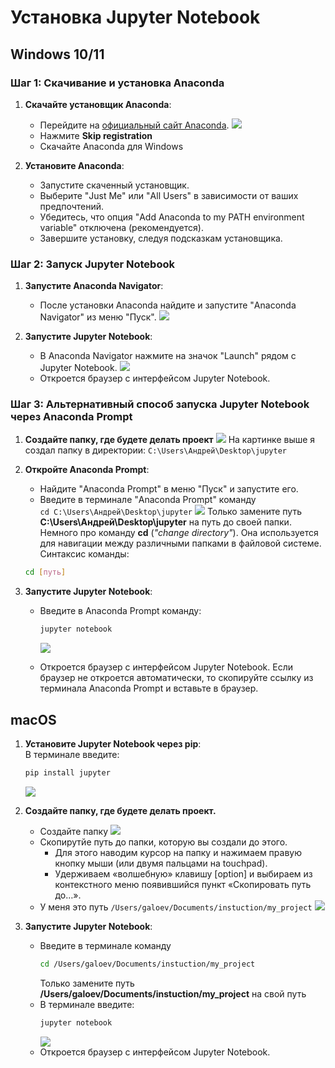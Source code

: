 # Установка Jupyter Notebook 

## Windows 10/11

### Шаг 1: Скачивание и установка Anaconda

1. **Скачайте установщик Anaconda**:
    - Перейдите на [официальный сайт Anaconda](https://www.anaconda.com/download).
    ![](https://i.postimg.cc/R0vzbmnZ/temp-Imageu-Cqh-S8.avif)
    - Нажмите **Skip registration**
    - Скачайте Anaconda для Windows

2. **Установите Anaconda**:
   - Запустите скаченный установщик.
   - Выберите "Just Me" или "All Users" в зависимости от ваших предпочтений.
   - Убедитесь, что опция "Add Anaconda to my PATH environment variable" отключена (рекомендуется).
   - Завершите установку, следуя подсказкам установщика.

### Шаг 2: Запуск Jupyter Notebook

1. **Запустите Anaconda Navigator**:
   - После установки Anaconda найдите и запустите "Anaconda Navigator" из меню "Пуск".
   ![](https://i.postimg.cc/GmhWkK04/2024-05-07-20-45-36.png)

2. **Запустите Jupyter Notebook**:
   - В Anaconda Navigator нажмите на значок "Launch" рядом с Jupyter Notebook.
   ![](https://i.postimg.cc/GtxfD8qP/2024-05-07-20-46-14.png)
   - Откроется браузер с интерфейсом Jupyter Notebook.

### Шаг 3: Альтернативный способ запуска Jupyter Notebook через Anaconda Prompt

1. **Создайте папку, где будете делать проект**
![](https://i.postimg.cc/63sb1LPL/2024-05-07-20-52-06.png)
На картинке выше я создал папку в директории: ```C:\Users\Андрей\Desktop\jupyter```

2. **Откройте Anaconda Prompt**:
    - Найдите "Anaconda Prompt" в меню "Пуск" и запустите его.
    - Введите в терминале "Anaconda Prompt" команду  
    ```cd C:\Users\Андрей\Desktop\jupyter```
    ![](https://i.postimg.cc/TwrN85M8/2024-05-07-20-57-52.png)
    Только замените путь **C:\Users\Андрей\Desktop\jupyter** на путь до своей папки.  
    Немного про команду **cd** (_"change directory"_). Она используется для навигации между различными папками в файловой системе. Синтаксис команды: 
     ```bash
     cd [путь]
     ```

3. **Запустите Jupyter Notebook**:
   - Введите в Anaconda Prompt команду:
     ```bash
     jupyter notebook
     ```
     ![](https://i.postimg.cc/DZjJwBK1/2024-05-07-21-09-46.png)

   - Откроется браузер с интерфейсом Jupyter Notebook. Если браузер не откроется автоматически, то скопируйте ссылку из терминала Anaconda Prompt и вставьте в браузер.


## macOS

1. **Установите Jupyter Notebook через pip**:  
В терминале введите:
   ```bash
   pip install jupyter
   ```
   ![](https://i.postimg.cc/6QHn89r7/2024-05-07-21-19-20.png)
2. **Создайте папку, где будете делать проект.**
   - Создайте папку
   ![](https://i.postimg.cc/xd9cGWfK/2024-05-07-21-16-15.png)
   - Скопирутйе путь до папки, которую вы создали до этого. 
     * Для этого наводим курсор на папку и нажимаем правую кнопку мыши (или двумя пальцами на touchpad). 
     * Удерживаем «волшебную» клавишу [option] и выбираем из контекстного меню появившийся пункт «Скопировать путь до…».
   - У меня это путь ```/Users/galoev/Documents/instuction/my_project```
   ![](https://i.postimg.cc/MZBfS0Ff/2024-05-07-21-26-06.png)

3. **Запустите Jupyter Notebook**:
   - Введите в терминале команду  
     ```bash
     cd /Users/galoev/Documents/instuction/my_project
     ```
     Только замените путь **/Users/galoev/Documents/instuction/my_project** на свой путь
    - В терминале введите:
      ```bash
      jupyter notebook
      ```
      ![](https://i.postimg.cc/L4k4DxWD/2024-05-07-21-34-55.png)
   - Откроется браузер с интерфейсом Jupyter Notebook.
